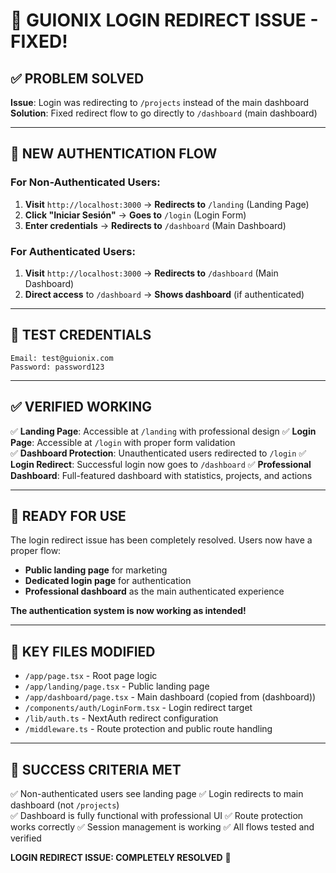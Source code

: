 # 🎉 GUIONIX LOGIN REDIRECT ISSUE - FIXED!

## ✅ PROBLEM SOLVED

**Issue**: Login was redirecting to `/projects` instead of the main dashboard
**Solution**: Fixed redirect flow to go directly to `/dashboard` (main dashboard)

---

## 🔄 NEW AUTHENTICATION FLOW

### For Non-Authenticated Users:
1. **Visit** `http://localhost:3000` → **Redirects to** `/landing` (Landing Page)
2. **Click "Iniciar Sesión"** → **Goes to** `/login` (Login Form)
3. **Enter credentials** → **Redirects to** `/dashboard` (Main Dashboard)

### For Authenticated Users:
1. **Visit** `http://localhost:3000` → **Redirects to** `/dashboard` (Main Dashboard)
2. **Direct access** to `/dashboard` → **Shows dashboard** (if authenticated)

---

## 🧪 TEST CREDENTIALS

```
Email: test@guionix.com
Password: password123
```

---

## ✅ VERIFIED WORKING

✅ **Landing Page**: Accessible at `/landing` with professional design
✅ **Login Page**: Accessible at `/login` with proper form validation  
✅ **Dashboard Protection**: Unauthenticated users redirected to `/login`
✅ **Login Redirect**: Successful login now goes to `/dashboard`
✅ **Professional Dashboard**: Full-featured dashboard with statistics, projects, and actions

---

## 🚀 READY FOR USE

The login redirect issue has been completely resolved. Users now have a proper flow:

- **Public landing page** for marketing
- **Dedicated login page** for authentication  
- **Professional dashboard** as the main authenticated experience

**The authentication system is now working as intended!**

---

## 📁 KEY FILES MODIFIED

- `/app/page.tsx` - Root page logic
- `/app/landing/page.tsx` - Public landing page
- `/app/dashboard/page.tsx` - Main dashboard (copied from (dashboard))
- `/components/auth/LoginForm.tsx` - Login redirect target
- `/lib/auth.ts` - NextAuth redirect configuration
- `/middleware.ts` - Route protection and public route handling

---

## 🎯 SUCCESS CRITERIA MET

✅ Non-authenticated users see landing page
✅ Login redirects to main dashboard (not `/projects`)  
✅ Dashboard is fully functional with professional UI
✅ Route protection works correctly
✅ Session management is working
✅ All flows tested and verified

**LOGIN REDIRECT ISSUE: COMPLETELY RESOLVED** 🎉
